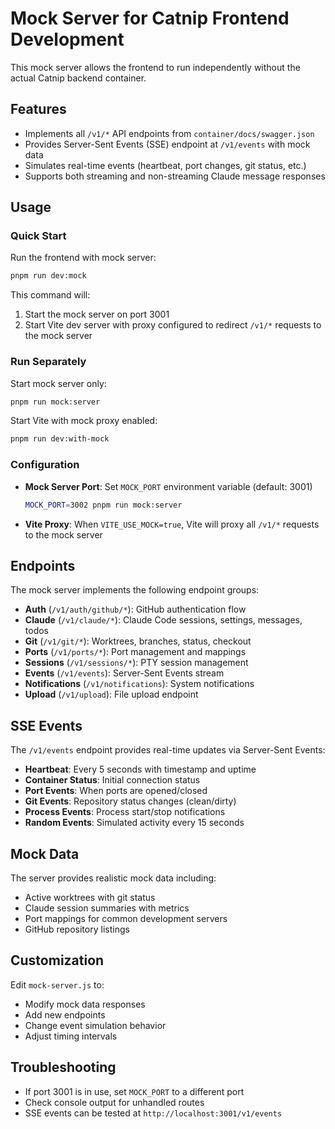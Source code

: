 # Mock Server for Catnip Frontend Development

This mock server allows the frontend to run independently without the actual Catnip backend container.

## Features

- Implements all `/v1/*` API endpoints from `container/docs/swagger.json`
- Provides Server-Sent Events (SSE) endpoint at `/v1/events` with mock data
- Simulates real-time events (heartbeat, port changes, git status, etc.)
- Supports both streaming and non-streaming Claude message responses

## Usage

### Quick Start

Run the frontend with mock server:

```bash
pnpm run dev:mock
```

This command will:

1. Start the mock server on port 3001
2. Start Vite dev server with proxy configured to redirect `/v1/*` requests to the mock server

### Run Separately

Start mock server only:

```bash
pnpm run mock:server
```

Start Vite with mock proxy enabled:

```bash
pnpm run dev:with-mock
```

### Configuration

- **Mock Server Port**: Set `MOCK_PORT` environment variable (default: 3001)

  ```bash
  MOCK_PORT=3002 pnpm run mock:server
  ```

- **Vite Proxy**: When `VITE_USE_MOCK=true`, Vite will proxy all `/v1/*` requests to the mock server

## Endpoints

The mock server implements the following endpoint groups:

- **Auth** (`/v1/auth/github/*`): GitHub authentication flow
- **Claude** (`/v1/claude/*`): Claude Code sessions, settings, messages, todos
- **Git** (`/v1/git/*`): Worktrees, branches, status, checkout
- **Ports** (`/v1/ports/*`): Port management and mappings
- **Sessions** (`/v1/sessions/*`): PTY session management
- **Events** (`/v1/events`): Server-Sent Events stream
- **Notifications** (`/v1/notifications`): System notifications
- **Upload** (`/v1/upload`): File upload endpoint

## SSE Events

The `/v1/events` endpoint provides real-time updates via Server-Sent Events:

- **Heartbeat**: Every 5 seconds with timestamp and uptime
- **Container Status**: Initial connection status
- **Port Events**: When ports are opened/closed
- **Git Events**: Repository status changes (clean/dirty)
- **Process Events**: Process start/stop notifications
- **Random Events**: Simulated activity every 15 seconds

## Mock Data

The server provides realistic mock data including:

- Active worktrees with git status
- Claude session summaries with metrics
- Port mappings for common development servers
- GitHub repository listings

## Customization

Edit `mock-server.js` to:

- Modify mock data responses
- Add new endpoints
- Change event simulation behavior
- Adjust timing intervals

## Troubleshooting

- If port 3001 is in use, set `MOCK_PORT` to a different port
- Check console output for unhandled routes
- SSE events can be tested at `http://localhost:3001/v1/events`
